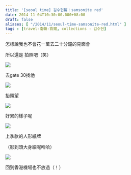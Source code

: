 ```yaml
---
title: '[seoul time] 김수현篇：samsonite red'
date: 2014-11-04T10:30:00.000+08:00
draft: false
aliases: [ "/2014/11/seoul-time-samsonite-red.html" ]
tags : [travel-南韓-首爾, collections - 김수현]
---
```


怎樣說我也不會花一萬去二十分鐘的見面會  

所以還是 拍照吧（笑）

[![](https://3.bp.blogspot.com/-IUvobijFLLM/XE2tDck-CaI/AAAAAAAAHpQ/cQAMhMNeLsww8JDB-de18wE_2R0cT4hUQCLcBGAs/s640/15496147407_3b0a979403_z.jpg)](https://3.bp.blogspot.com/-IUvobijFLLM/XE2tDck-CaI/AAAAAAAAHpQ/cQAMhMNeLsww8JDB-de18wE_2R0cT4hUQCLcBGAs/s1600/15496147407_3b0a979403_z.jpg)

去gate 30找他

[![](https://4.bp.blogspot.com/-6vguEbMlUeo/XE2tJC5PnfI/AAAAAAAAHpY/62q5GNT2OtUNi65P0x-E4Yj5cwPwwGGxwCLcBGAs/s640/15496546470_4a47f27bb8_z.jpg)](https://4.bp.blogspot.com/-6vguEbMlUeo/XE2tJC5PnfI/AAAAAAAAHpY/62q5GNT2OtUNi65P0x-E4Yj5cwPwwGGxwCLcBGAs/s1600/15496546470_4a47f27bb8_z.jpg)

抬頭望

[![](https://4.bp.blogspot.com/-RYQGbheS5UA/XE2tNmSeNJI/AAAAAAAAHpc/7nKJK14h45kxB9Zpx9top9_RoWUeYrM8wCLcBGAs/s640/15495469509_c0d08e0d90_z.jpg)](https://4.bp.blogspot.com/-RYQGbheS5UA/XE2tNmSeNJI/AAAAAAAAHpc/7nKJK14h45kxB9Zpx9top9_RoWUeYrM8wCLcBGAs/s1600/15495469509_c0d08e0d90_z.jpg)

好累的樣子呢

[![](https://1.bp.blogspot.com/-MIXD-RV7muM/XE2tSb2FQ2I/AAAAAAAAHpg/ucuxDEfEJRku_KRxj9e6mI2x-vKT3blHgCLcBGAs/s640/15061984323_734a09198d_z.jpg)](https://1.bp.blogspot.com/-MIXD-RV7muM/XE2tSb2FQ2I/AAAAAAAAHpg/ucuxDEfEJRku_KRxj9e6mI2x-vKT3blHgCLcBGAs/s1600/15061984323_734a09198d_z.jpg)

上季款的人形紙牌

（影到頭大身細呢哈哈）

[![](https://2.bp.blogspot.com/-bH_DW22WUfs/XE2tXpo-JUI/AAAAAAAAHpo/iyBUQEST12w5tB3SqRuTymMKX2AmACSfACLcBGAs/s640/15061983773_9162aa9339_z.jpg)](https://2.bp.blogspot.com/-bH_DW22WUfs/XE2tXpo-JUI/AAAAAAAAHpo/iyBUQEST12w5tB3SqRuTymMKX2AmACSfACLcBGAs/s1600/15061983773_9162aa9339_z.jpg)

回到香港機場也不放過（！）
